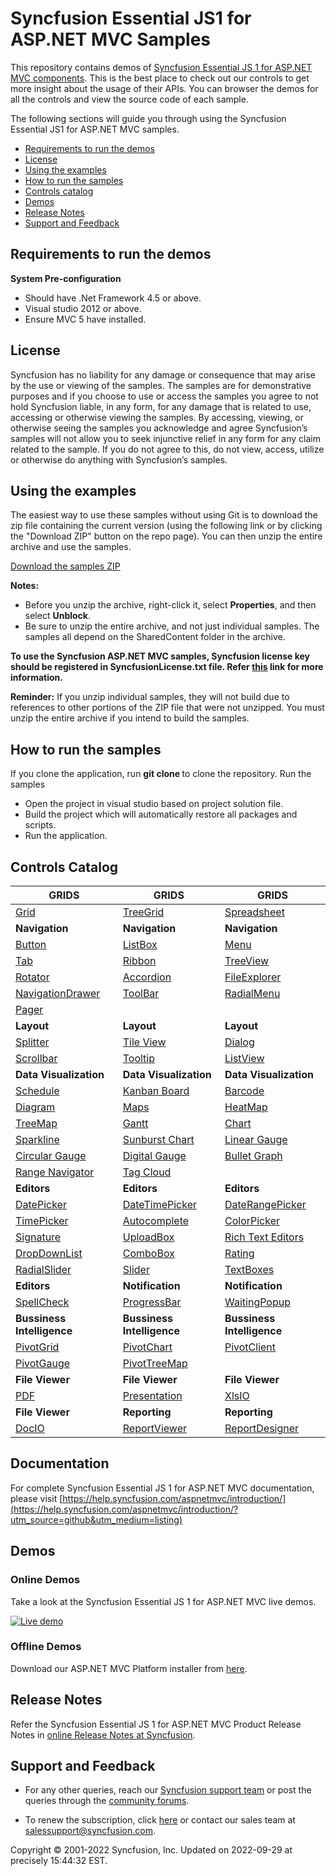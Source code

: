 # Syncfusion Essential JS1 for ASP.NET MVC Samples 

This repository contains demos of [Syncfusion Essential JS 1 for ASP.NET MVC components](https://www.syncfusion.com/products/jquery/aspnetmvc). This is the best place to check out our controls to get more insight about the usage of their APIs. You can browser the demos for all the controls and view the source code of each sample.

The following sections will guide you through using the Syncfusion Essential JS1 for ASP.NET MVC samples.

* [Requirements to run the demos](#requirements-to-run-the-demos)
* [License](#license)
* [Using the examples](#using-the-examples)
* [How to run the samples](#how-to-run-the-samples)
* [Controls catalog](#controls-catalog)
* [Demos](#demos)
* [Release Notes](#release-notes)
* [Support and Feedback](#support-and-feedback) 

## Requirements to run the demos 

**System Pre-configuration**

* Should have .Net Framework 4.5 or above.
* Visual studio 2012 or above.
* Ensure MVC 5 have installed.

## License

Syncfusion has no liability for any damage or consequence that may arise by the use or viewing of the samples. The samples are for demonstrative purposes and if you choose to use or access the samples you agree to not hold Syncfusion liable, in any form, for any damage that is related to use, accessing or otherwise viewing the samples. By accessing, viewing, or otherwise seeing the samples you acknowledge and agree Syncfusion’s samples will not allow you to seek injunctive relief in any form for any claim related to the sample. If you do not agree to this, do not view, access, utilize or otherwise do anything with Syncfusion’s samples.

## <a name="using-the-examples"></a>Using the examples ##

The easiest way to use these samples without using Git is to download the zip file containing the current version (using the following link or by clicking the "Download ZIP" button on the repo page). You can then unzip the entire archive and use the samples.

   [Download the samples ZIP](../../archive/master.zip)

   **Notes:** 
   * Before you unzip the archive, right-click it, select **Properties**, and then select **Unblock**.
   * Be sure to unzip the entire archive, and not just individual samples. The samples all depend on the SharedContent folder in the archive.  

**To use the Syncfusion ASP.NET MVC samples, Syncfusion license key should be registered in SyncfusionLicense.txt file. Refer [this](https://www.syncfusion.com/kb/9002?utm_source=github&utm_medium=listing) link for more information.**



**Reminder:** If you unzip individual samples, they will not build due to references to other portions of the ZIP file that were not unzipped. You must unzip the entire archive if you intend to build the samples.

## How to run the samples

 If you clone the application, run **git clone <repository-url>** to clone the repository.
Run the samples

* Open the project in visual studio based on project solution file.
* Build the project which will automatically restore all packages and scripts.
* Run the application.


## Controls Catalog

| <b>GRIDS<b> | <b>GRIDS<b> | <b>GRIDS<b> |
| ------------- | --------------- | ----------- |
|[Grid](https://mvc.syncfusion.com/demos/web/grid/default?utm_source=github&utm_medium=listing)|[TreeGrid](https://mvc.syncfusion.com/demos/web/treegrid/default?utm_source=github&utm_medium=listing)|[Spreadsheet](https://mvc.syncfusion.com/demos/web/spreadsheet/default?utm_source=github&utm_medium=listing)|
| <b>Navigation<b> | <b>Navigation<b> | <b>Navigation<b> |
|[Button](https://mvc.syncfusion.com/demos/web/button/default?utm_source=github&utm_medium=listing)|[ListBox](https://mvc.syncfusion.com/demos/web/listbox/default?utm_source=github&utm_medium=listing)|[Menu](https://mvc.syncfusion.com/demos/web/menu/default?utm_source=github&utm_medium=listing)|
|[Tab](https://mvc.syncfusion.com/demos/web/tab/default?utm_source=github&utm_medium=listing)|[Ribbon](https://mvc.syncfusion.com/demos/web/ribbon/default?utm_source=github&utm_medium=listing)|[TreeView](https://mvc.syncfusion.com/demos/web/treeview/default?utm_source=github&utm_medium=listing)|
|[Rotator](https://mvc.syncfusion.com/demos/web/rotator/default?utm_source=github&utm_medium=listing)|[Accordion](https://mvc.syncfusion.com/demos/web/accordion/default?utm_source=github&utm_medium=listing)|[FileExplorer](https://mvc.syncfusion.com/demos/web/fileexplorer/default?utm_source=github&utm_medium=listing)|
|[NavigationDrawer](https://mvc.syncfusion.com/demos/web/navigationdrawer/default?utm_source=github&utm_medium=listing)|[ToolBar](https://mvc.syncfusion.com/demos/web/toolbar/default?utm_source=github&utm_medium=listing)|[RadialMenu](https://mvc.syncfusion.com/demos/web/radialmenu/default?utm_source=github&utm_medium=listing)|
|[Pager](https://mvc.syncfusion.com/demos/web/pager/default?utm_source=github&utm_medium=listing)|
|<b>Layout</b>|<b>Layout</b>|<b>Layout</b> |
|[Splitter](https://mvc.syncfusion.com/demos/web/splitter/default?utm_source=github&utm_medium=listing)|[Tile View](https://mvc.syncfusion.com/demos/web/tileview/default?utm_source=github&utm_medium=listing)|[Dialog](https://mvc.syncfusion.com/demos/web/dialog/default?utm_source=github&utm_medium=listing)|
|[Scrollbar](https://mvc.syncfusion.com/demos/web/scrollbar/default?utm_source=github&utm_medium=listing)|[Tooltip](https://mvc.syncfusion.com/demos/web/tooltip/default?utm_source=github&utm_medium=listing)|[ListView](https://mvc.syncfusion.com/demos/web/listview/default?utm_source=github&utm_medium=listing)|
|<b>Data Visualization</b>|<b>Data Visualization</b>|<b>Data Visualization</b> |
|[Schedule](https://mvc.syncfusion.com/demos/web/schedule/default?utm_source=github&utm_medium=listing)|[Kanban Board](https://mvc.syncfusion.com/demos/web/kanbanboard/default?utm_source=github&utm_medium=listing)|[Barcode](https://mvc.syncfusion.com/demos/web/barcode/default?utm_source=github&utm_medium=listing)|
|[Diagram](https://mvc.syncfusion.com/demos/web/diagram/default?utm_source=github&utm_medium=listing)|[Maps](https://mvc.syncfusion.com/demos/web/maps/default?utm_source=github&utm_medium=listing)|[HeatMap](https://mvc.syncfusion.com/demos/web/heatmap/cellmapping?utm_source=github&utm_medium=listing)|
|[TreeMap](https://mvc.syncfusion.com/demos/web/treemap/customization?utm_source=github&utm_medium=listing)|[Gantt](https://mvc.syncfusion.com/demos/web/gantt/default?utm_source=github&utm_medium=listing)|[Chart](https://mvc.syncfusion.com/demos/web/chart/default?utm_source=github&utm_medium=listing)|
|[Sparkline](https://mvc.syncfusion.com/demos/web/sparkline/default?utm_source=github&utm_medium=listing)|[Sunburst Chart](https://mvc.syncfusion.com/demos/web/sunburst/default?utm_source=github&utm_medium=listing)|[Linear Gauge](https://mvc.syncfusion.com/demos/web/lineargauge/default?utm_source=github&utm_medium=listing)|
|[Circular Gauge](https://mvc.syncfusion.com/demos/web/circulargauge/default?utm_source=github&utm_medium=listing)|[Digital Gauge](https://mvc.syncfusion.com/demos/web/digitalgauge/default?utm_source=github&utm_medium=listing)|[Bullet Graph](https://mvc.syncfusion.com/demos/web/bulletgraph/default?utm_source=github&utm_medium=listing)|
|[Range Navigator](https://mvc.syncfusion.com/demos/web/rangenavigator/default?utm_source=github&utm_medium=listing)|[Tag Cloud](https://mvc.syncfusion.com/demos/web/tagcloud/default?utm_source=github&utm_medium=listing)| |
|<b>Editors</b>|<b>Editors</b>|<b>Editors</b> |
|[DatePicker](https://mvc.syncfusion.com/demos/web/datepicker/default?utm_source=github&utm_medium=listing)|[DateTimePicker](https://mvc.syncfusion.com/demos/web/datetimepicker/default?utm_source=github&utm_medium=listing)|[DateRangePicker](https://mvc.syncfusion.com/demos/web/daterangepicker/default?utm_source=github&utm_medium=listing)|
|[TimePicker](https://mvc.syncfusion.com/demos/web/timepicker/default?utm_source=github&utm_medium=listing)|[Autocomplete](https://mvc.syncfusion.com/demos/web/autocomplete/default?utm_source=github&utm_medium=listing)|[ColorPicker](https://mvc.syncfusion.com/demos/web/colorpicker/default?utm_source=github&utm_medium=listing)|
|[Signature](https://mvc.syncfusion.com/demos/web/signature/default?utm_source=github&utm_medium=listing)|[UploadBox](https://mvc.syncfusion.com/demos/web/upload/default?utm_source=github&utm_medium=listing)|[Rich Text Editors](https://mvc.syncfusion.com/demos/web/rte/default?utm_source=github&utm_medium=listing&utm_source=aurelia&utm_campaign=aurelia-github-samples)|
|[DropDownList](https://mvc.syncfusion.com/demos/web/dropdownlist/default?utm_source=github&utm_medium=listing)|[ComboBox](https://mvc.syncfusion.com/demos/web/combobox/default?utm_source=github&utm_medium=listing)|[Rating](https://mvc.syncfusion.com/demos/web/rating/default?utm_source=github&utm_medium=listing)|
|[RadialSlider](https://mvc.syncfusion.com/demos/web/radialslider/default?utm_source=github&utm_medium=listing)|[Slider](https://mvc.syncfusion.com/demos/web/slider/default?utm_source=github&utm_medium=listing)|[TextBoxes](https://mvc.syncfusion.com/demos/web/editor/default?utm_source=github&utm_medium=listing)|
|<b>Editors</b>|<b>Notification</b>|<b>Notification</b> |
|[SpellCheck](https://mvc.syncfusion.com/demos/web/spellcheck/default?utm_source=github&utm_medium=listing)|[ProgressBar](https://mvc.syncfusion.com/demos/web/progressbar/default?utm_source=github&utm_medium=listing)|[WaitingPopup](https://mvc.syncfusion.com/demos/web/waitingpopup/default?utm_source=github&utm_medium=listing)|
|<b>Bussiness Intelligence</b>|<b>Bussiness Intelligence</b>|<b>Bussiness Intelligence</b> |
|[PivotGrid](https://mvc.syncfusion.com/demos/web/pivotgrid/default?utm_source=github&utm_medium=listing)|[PivotChart](https://mvc.syncfusion.com/demos/web/pivotchart/default?utm_source=github&utm_medium=listing)|[PivotClient](https://mvc.syncfusion.com/demos/web/pivotclient/default?utm_source=github&utm_medium=listing)|
|[PivotGauge](https://mvc.syncfusion.com/demos/web/pivotgauge/default?utm_source=github&utm_medium=listing)|[PivotTreeMap](https://mvc.syncfusion.com/demos/web/pivottreemap/default?utm_source=github&utm_medium=listing)||
|<b>File Viewer</b>|<b>File Viewer</b>|<b>File Viewer</b>|
|[PDF](https://mvc.syncfusion.com/demos/web/pdf/default?utm_source=github&utm_medium=listing)|[Presentation](https://mvc.syncfusion.com/demos/web/presentation/default?utm_source=github&utm_medium=listing)|[XlsIO](https://mvc.syncfusion.com/demos/web/xlsio/create?utm_source=github&utm_medium=listing)|
|<b>File Viewer</b>|<b>Reporting</b>|<b>Reporting</b> |
|[DocIO](https://mvc.syncfusion.com/demos/web/docio/salesinvoice?utm_source=github&utm_medium=listing)|[ReportViewer](https://mvc.syncfusion.com/demos/web/reportviewer/default?utm_source=github&utm_medium=listing) |[ReportDesigner](https://mvc.syncfusion.com/demos/web/reportdesigner/default?utm_source=github&utm_medium=listing)|

## Documentation

For complete Syncfusion Essential JS 1 for ASP.NET MVC documentation, please visit [https://help.syncfusion.com/aspnetmvc/introduction/](https://help.syncfusion.com/aspnetmvc/introduction/?utm_source=github&utm_medium=listing)

## Demos

### Online Demos

Take a look at the Syncfusion Essential JS 1 for ASP.NET MVC live demos.

[![Live demo](http://dabuttonfactory.com/button.png?t=Live+demo&f=Calibri-Bold&ts=24&tc=fff&tshs=1&tshc=000&hp=20&vp=8&c=5&bgt=gradient&bgc=3d85c6&ebgc=073763)](https://mvc.syncfusion.com/demos/web/?utm_source=github&utm_medium=listing)

### Offline Demos

Download our ASP.NET MVC Platform installer from [here](https://www.syncfusion.com/downloads/aspnetmvc/?utm_source=github&utm_medium=listing).

## Release Notes

Refer the Syncfusion Essential JS 1 for ASP.NET MVC Product Release Notes in [online Release Notes at Syncfusion](https://help.syncfusion.com/aspnetmvc/release-notes/?utm_source=github&utm_medium=listing).

## Support and Feedback

* For any other queries, reach our [Syncfusion support team](https://www.syncfusion.com/support/directtrac/incidents/newincident?utm_source=github&utm_medium=listing) or post the queries through the [community forums](https://www.syncfusion.com/forums?utm_source=github&utm_medium=listing).

* To renew the subscription, click [here](https://www.syncfusion.com/sales/products?utm_source=github&utm_medium=listing) or contact our sales team at <salessupport@syncfusion.com>. 

<p>Copyright © 2001-2022 Syncfusion, Inc. Updated on 2022-09-29 at precisely 15:44:32 EST.</p>
